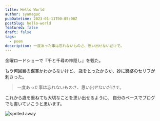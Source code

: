 ```yaml
---
title: Hello World
author: syamaguc
pubDatetime: 2023-01-11T00:05:00Z
postSlug: hello-world
featured: false
draft: false
tags:
  - poem
description: 一度あった事は忘れないものさ、思い出せないだけで。
---
```


金曜ロードショーで『千と千尋の神隠し』を観た。

もう何回目の鑑賞かわからないけど、 歳をとったからか、妙に錢婆のセリフが刺さった。

> 一度あった事は忘れないものさ、思い出せないだけで。

これから歳を重ねても大切なことを思い出せるように、 自分のペースでブログでも書いていこうと思います。

![sprited away](@assets/images/spirited-away.jpg)
